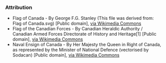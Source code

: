
### Attribution

* Flag of Canada - By George F.G. Stanley (This file was derived from:  Flag of Canada.svg) [Public domain], <a href="https://commons.wikimedia.org/wiki/File%3AFlag_of_Canada_(Pantone).svg">via Wikimedia Commons</a>
* Flag of the Canadian Forces - By Canadian Heraldic Authority / Canadian Armed Forces Directorate of History and Heritage[1] [Public domain], <a href="https://commons.wikimedia.org/wiki/File%3AFlag_of_the_Canadian_Forces.svg">via Wikimedia Commons</a>
* Naval Ensign of Canada - By Her Majesty the Queen in Right of Canada, as represented by the Minister of National Defence (vectorised by Sodacan) [Public domain], <a href="https://commons.wikimedia.org/wiki/File%3ANaval_Ensign_of_Canada.svg">via Wikimedia Commons</a>
